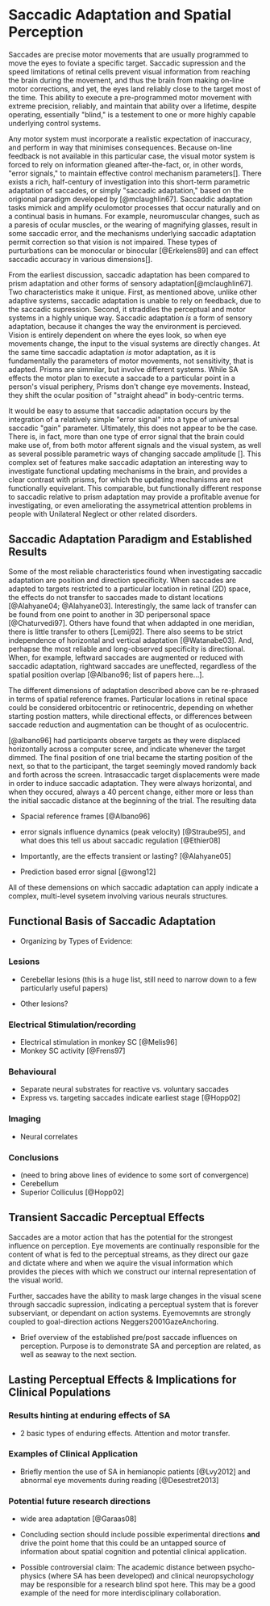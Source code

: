 Saccadic Adaptation and Spatial Perception
========================================

<!-- Saccades are -->
Saccades are precise motor movements that are usually programmed to move the
eyes to foviate a specific target. Saccadic supression and the speed limitations
of retinal cells prevent visual information from reaching the brain during the
movement, and thus the brain from making on-line motor corrections, and yet, the
eyes land reliably close to the target most of the time. This ability to execute
a pre-programmed motor movement with extreme precision, reliably, and maintain
that ability over a lifetime, despite operating, essentially "blind," is a
testement to one or more highly capable underlying control systems.

<!-- Saccadic accuracy is maintained through adaptation -->
Any motor system must incorporate a realistic expectation of inaccuracy, and
perform in way that minimises consequences. Because on-line feedback is not
available in this particular case, the visual motor system is forced to rely on
information gleaned after-the-fact, or, in other words, "error signals," to
maintain effective control mechanism parameters[]. There exists a rich,
half-century of investigation into this short-term parametric adaptation of
saccades, or simply "saccadic adaptation," based on the origional paradigm
developed by [@mclaughlin67]. Saccaddic adaptation tasks mimick and amplify
oculomotor processes that occur naturally and on a continual basis in humans.
For example, neuromuscular changes, such as a paresis of ocular muscles, or the
wearing of magnifying glasses, result in some saccadic error, and the mechanisms
underlying saccadic adaptation permit correction so that vision is not impaired.
These types of purturbations can be monocular or binocular [@Erkelens89] and can
effect saccadic accuracy in various dimensions[].

<!-- SA is motoric, but also perception -compare with prisms -->
From the earliest discussion, saccadic adaptation has been compared to prism
adaptation and other forms of sensory adaptation[@mclaughlin67]. Two
characteristics make it unique. First, as mentioned above, unlike other adaptive
systems, saccadic adaptation is unable to rely on feedback, due to the saccadic
supression. Second, it straddles the perceptual and motor systems in a highly
unique way. Saccadic adaptation *is* a form of sensory adaptation, because it
changes the way the environment is percieved. Vision is entirely dependent on
where the eyes look, so when eye movements change, the input to the visual
systems are directly changes. At the same time saccadic adaptation *is* motor
adaptation, as it is fundamentally the parameters of motor movements, not
sensitivity, that is adapted. Prisms are simmilar, but involve different systems.
While SA effects the motor plan to execute a saccade to a particular point in
a person's visual periphery, Prisms don't change eye movements. Instead, they
shift the ocular position of "straight ahead" in body-centric terms.


<!-- SA involves a complicated set of mechanisms -->
It would be easy to assume that saccadic adaptation occurs by the integration of
a relatively simple "error signal" into a type of universal saccadic "gain"
parameter. Ultimately, this does not appear to be the case. There is, in fact,
more than one type of error signal that the brain could make use of, from both
motor afferent signals and the visual system, as well as several possible
parametric ways of changing saccade amplitude []. This complex set of features
make saccadic adaptation an interesting way to investigate functional updating
mechanisms in the brain, and provides a clear contrast with prisms, for which
the updating mechanisms are not functionally equivelant. This comparable, but
functionally different response to saccadic relative to prism adaptation may
provide a profitable avenue for investigating, or even ameliorating the
assymetrical attention problems in people with Unilateral Neglect or other
related disorders.



Saccadic Adaptation Paradigm and Established Results
-------------------------------------------------
Some of the most reliable characteristics found when investigating saccadic
adaptation are position and direction specificity. When saccades are adapted to
targets restricted to a particular location in retinal (2D) space, the effects
do not transfer to saccades made to distant locations [@Alahyane04;
@Alahyane03]. Interestingly, the same lack of transfer can be found from one
point to another in 3D peripersonal space [@Chaturvedi97]. Others have found
that when addapted in one meridian, there is little transfer to others
[Lemij92]. There also seems to be strict independence of horizontal and vertical
adaptation [@Watanabe03]. And, perhapse the most reliable and long-observed
specificity is directional. When, for example, leftward saccades are augmented
or reduced with saccadic adaptation, rightward saccades are uneffected,
regardless of the spatial position overlap [@Albano96; list of papers here...].

The different dimensions of adaptation described above can be re-phrased in
terms of spatial reference frames. Particular locations in retinal space could
be considered orbitocentric or retinocentric, depending on whether starting
postion matters, while directional effects, or differences between saccade
reduction and augmentation can be thought of as oculocentric.

[@albano96] had participants observe targets as they were displaced horizontally across
a computer scree, and indicate whenever the target dimmed. The final position of
one trial became the starting position of the next, so that to the participant, the target
seemingly moved randomly back and forth across the screen. Intrasaccadic target
displacements were made in order to induce saccadic adaptation. They were always
horizontal, and when they occured, always a 40 percent change, either more or less than
the initial saccadic distance at the beginning of the trial. The resulting data

* Spacial reference frames [@Albano96]




* error signals influence dynamics (peak velocity) [@Straube95], and
what does this tell us about saccadic regulation [@Ethier08]

* Importantly, are the effects transient or lasting? [@Alahyane05]
* Prediction based error signal [@wong12]

All of these demensions on which saccadic adaptation can apply indicate a complex,
multi-level sysetem involving various neurals structures.


Functional Basis of Saccadic Adaptation
-------------------------------------

* Organizing by Types of Evidence:

### Lesions
* Cerebellar lesions (this is a huge list, still need to narrow down
  to a few particularly useful papers)

* Other lesions?

### Electrical Stimulation/recording
* Electrical stimulation in monkey SC [@Melis96]
* Monkey SC activity [@Frens97]

### Behavioural
* Separate neural substrates for reactive vs. voluntary saccades
* Express vs. targeting saccades indicate earliest stage [@Hopp02]

### Imaging
* Neural correlates

### Conclusions
* (need to bring above lines of evidence to some sort of convergence)
* Cerebellum
* Superior Colliculus [@Hopp02]


Transient Saccadic Perceptual Effects
-----------------------------------
Saccades are a motor action that has the potential for the strongest
influence on perception. Eye movements are continually responsible for
the content of what is fed to the perceptual streams, as they direct
our gaze and dictate where and when we aquire the visual information which provides the pieces with which we construct our internal representation of the visual world.

Further, saccades have the ability to mask large changes in the visual scene
through saccadic supression, indicating a perceptual system that is
forever subserviant, or dependant on action systems. Eyemovemnts are
strongly coupled to goal-direction actions Neggers2001GazeAnchoring.

* Brief overview of the established pre/post saccade influences
  on perception. Purpose is to demonstrate SA and perception are
  related, as well as seaway to the next section.



Lasting Perceptual Effects & Implications for Clinical Populations
--------------------------------------------------------------

### Results hinting at enduring effects of SA

* 2 basic types of enduring effects. Attention and motor transfer.


### Examples of Clinical Application

* Briefly mention the use of SA in hemianopic patients [@Lvy2012] and
  abnormal eye movements during reading [@Desestret2013]

### Potential future research directions

* wide area adaptation [@Garaas08]

* Concluding section should include possible experimental directions
  **and** drive the point home that this could be an untapped source
  of information about spatial cognition and potential clinical
  application.

* Possible controversial claim: The academic distance between
  psycho-physics (where SA has been developed) and clinical
  neuropsychology may be responsible for a research blind spot here.
  This may be a good example of the need for more interdisciplinary
  collaboration.
